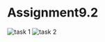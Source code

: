 # Assignment9.2

![task 1](https://user-images.githubusercontent.com/34162166/36420343-b5b4c76e-165a-11e8-8008-47f6a20be9fa.png)
![task 2](https://user-images.githubusercontent.com/34162166/36420347-b93dc8cc-165a-11e8-941e-ce99e3b6e5dd.png)
